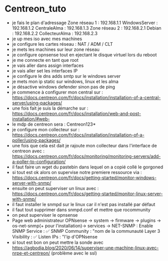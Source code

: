 # Centreon_tuto

- je fais le plan d'adressage
	Zone réseau 1 : 192.168.1.1
		WindowsServer : 192.168.1.2
		CentraleAlma : 192.168.1.3
	Zone réseau 2 : 192.168.2.1
		Debian : 192.168.2.2
		CollecteurAlma : 192.168.2.3
- je up mes iso avec mes machines
- je configure les cartes réseau : NAT / ADM / CLT
- je mets les machines sur leur zone réseau
- je configure opnsense tout en ejectant le disque virtuel lors du reboot
- je me connecte en tant que root
- je vais aller dans assign interfaces
- je vais aller set les interfaces IP
- je configure le dns adds smtp sur le windows server
- je mets mon ip static sur windows, linux et les  alma
- je désactive windows defender sinon pas de ping
- je commence à configurer mon central sur : https://docs.centreon.com/fr/docs/installation/installation-of-a-central-server/using-packages/
- une fois fait je suis la démarche sur : https://docs.centreon.com/fr/docs/installation/web-and-post-installation/#web-
- le mdp de centreon sera : Centreon123*
- je configure mon collecteur sur : https://docs.centreon.com/fr/docs/installation/installation-of-a-poller/using-packages/
- une fois que cela est dait je rajoute mon collecteur dans l'interface de centreon avec : https://docs.centreon.com/fr/docs/monitoring/monitoring-servers/add-a-poller-to-configuration/
- il faut faire un wget du pastebin dans lequel on a copié collé le gorgoned
- si tout est ok alors on supervise notre premiere ressource via : https://docs.centreon.com/fr/docs/getting-started/monitor-windows-server-with-snmp/
- ensuite on peut superviser un linux avec : https://docs.centreon.com/fr/docs/getting-started/monitor-linux-server-with-snmp/
- il faut installer le snmpd sur le linux car il n'est pas installé par défaut
- il faut tout supprimer dans snmpd.conf et mettre que rocommunity <com> <ip>
- on peut superviser le opnsense
- Page web administrateur OPNsense -> system -> firmware ->         	plugins -> os-net-snmp(+ pour l'installation)-> 	services -> NET-SNMP :
	Enable SNMP Service : ✅ 
	SNMP Community : "nom de la communauté
	Layer 3 Visibility : ✅ 
	Listen IPs : "l'ip d'OPNsense
- si tout est bon on peut mettre la sonde avec https://agbodja.blog/2020/06/14/superviser-une-machine-linux-avec-nrpe-et-centreon/ (problème avec le ssl)
